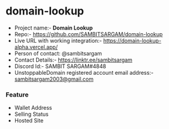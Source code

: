 # domain-lookup

* Project name:- **Domain Lookup**
* Repo:- https://github.com/SAMBITSARGAM/domain-lookup
* Live URL with working integration:- https://domain-lookup-alpha.vercel.app/
* Person of contact: @sambitsargam
* Contact Details:- https://linktr.ee/sambitsargam
* Discord Id:- SAMBIT SARGAM#4848
* UnstoppableDomain registered account email address:- sambitsargam2003@gmail.com

### Feature
* Wallet Address
* Selling Status
* Hosted Site
